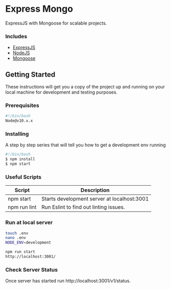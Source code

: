# Express Mongo

ExpressJS with Mongoose for scalable projects.

### Includes

- [ExpressJS](https://expressjs.com)
- [NodeJS](https://nodejs.org/en/)
- [Mongoose](http://mongoosejs.com/docs/guide.html)

## Getting Started

These instructions will get you a copy of the project up and running on your local machine for development and testing purposes.

### Prerequisites

```bash
#!/bin/bash
Node@v10.x.x
```

### Installing

A step by step series that will tell you how to get a development env running

```bash
#!/bin/bash
$ npm install
$ npm start
```

### Useful Scripts

| Script | Description |
| ------ | ------ |
| npm start | Starts development server at localhost:3001 |
| npm run lint | Run Eslint to find out linting issues. |

### Run at local server

```bash
touch .env
nano .env
NODE_ENV=development

npm run start
http://localhost:3001/
```

### Check Server Status
Once server has started run http://localhost:3001/v1/status.


